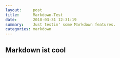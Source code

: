 ```yaml
---
layout:     post
title:      Markdown-Test
date:       2018-03-31 12:31:19
summary:    Just testin' some Markdown features.
categories: markdown
---
```


## Markdown ist cool
